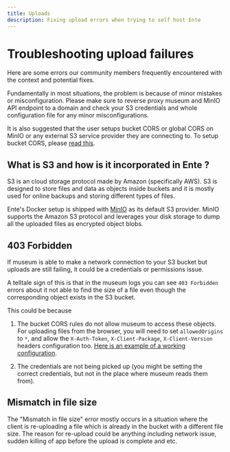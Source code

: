 ```yaml
---
title: Uploads
description: Fixing upload errors when trying to self host Ente
---
```


# Troubleshooting upload failures

Here are some errors our community members frequently encountered with the
context and potential fixes.

Fundamentally in most situations, the problem is because of minor mistakes or
misconfiguration. Please make sure to reverse proxy museum and MinIO API
endpoint to a domain and check your S3 credentials and whole configuration file
for any minor misconfigurations.

It is also suggested that the user setups bucket CORS or global CORS on MinIO or
any external S3 service provider they are connecting to. To setup bucket CORS,
please [read this](/self-hosting/troubleshooting/bucket-cors).

## What is S3 and how is it incorporated in Ente ?

S3 is an cloud storage protocol made by Amazon (specifically AWS). S3 is
designed to store files and data as objects inside buckets and it is mostly used
for online backups and storing different types of files.

Ente's Docker setup is shipped with [MinIO](https://min.io/) as its default S3
provider. MinIO supports the Amazon S3 protocol and leverages your disk storage
to dump all the uploaded files as encrypted object blobs.

## 403 Forbidden

If museum is able to make a network connection to your S3 bucket but uploads are
still failing, it could be a credentials or permissions issue.

A telltale sign of this is that in the museum logs you can see `403 Forbidden`
errors about it not able to find the size of a file even though the
corresponding object exists in the S3 bucket.

This could be because

1.  The bucket CORS rules do not allow museum to access these objects. For
    uploading files from the browser, you will need to set `allowedOrigins` to
    `*`, and allow the `X-Auth-Token`, `X-Client-Package`, `X-Client-Version`
    headers configuration too.
    [Here is an example of a working configuration](https://github.com/ente-io/ente/discussions/1764#discussioncomment-9478204).

2.  The credentials are not being picked up (you might be setting the correct
    credentials, but not in the place where museum reads them from).

## Mismatch in file size

The "Mismatch in file size" error mostly occurs in a situation where the client
is re-uploading a file which is already in the bucket with a different file
size. The reason for re-upload could be anything including network issue, sudden
killing of app before the upload is complete and etc.
